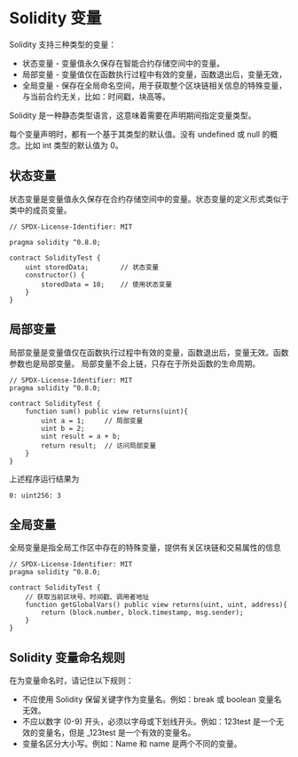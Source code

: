 # Solidity 变量

Solidity 支持三种类型的变量：

- 状态变量 - 变量值永久保存在智能合约存储空间中的变量。
- 局部变量 - 变量值仅在函数执行过程中有效的变量，函数退出后，变量无效，
- 全局变量 - 保存在全局命名空间，用于获取整个区块链相关信息的特殊变量，与当前合约无关，比如：时间戳，块高等。

Solidity 是一种静态类型语言，这意味着需要在声明期间指定变量类型。

每个变量声明时，都有一个基于其类型的默认值。没有 undefined 或 null 的概念。比如 int 类型的默认值为 0。

## 状态变量

状态变量是变量值永久保存在合约存储空间中的变量。状态变量的定义形式类似于类中的成员变量。

```solidity
// SPDX-License-Identifier: MIT

pragma solidity ^0.8.0;

contract SolidityTest {
    uint storedData;        // 状态变量
    constructor() {
        storedData = 10;    // 使用状态变量
    }
}
```

## 局部变量

局部变量是变量值仅在函数执行过程中有效的变量，函数退出后，变量无效。函数参数也是局部变量。
局部变量不会上链，只存在于所处函数的生命周期。

```solidity
// SPDX-License-Identifier: MIT
pragma solidity ^0.8.0;

contract SolidityTest {
    function sum() public view returns(uint){
        uint a = 1;     // 局部变量
        uint b = 2;
        uint result = a + b;
        return result;  // 访问局部变量
    }
}
```

上述程序运行结果为

```solidity
0: uint256: 3
```

## 全局变量

全局变量是指全局工作区中存在的特殊变量，提供有关区块链和交易属性的信息

```solidity
// SPDX-License-Identifier: MIT
pragma solidity ^0.8.0;

contract SolidityTest {
    // 获取当前区块号、时间戳、调用者地址
    function getGlobalVars() public view returns(uint, uint, address){
        return (block.number, block.timestamp, msg.sender);
    }
}
```

<!-- 这里会有一段表格，之后会添加 -->

## Solidity 变量命名规则

在为变量命名时，请记住以下规则：

- 不应使用 Solidity 保留关键字作为变量名。例如：break 或 boolean 变量名无效。
- 不应以数字 (0-9) 开头，必须以字母或下划线开头。例如：123test 是一个无效的变量名，但是 _123test 是一个有效的变量名。
- 变量名区分大小写。例如：Name 和 name 是两个不同的变量。